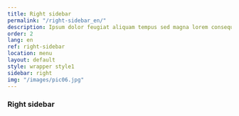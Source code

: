 ```yaml
---
title: Right sidebar
permalink: "/right-sidebar_en/"
description: Ipsum dolor feugiat aliquam tempus sed magna lorem consequat accumsan
order: 2
lang: en
ref: right-sidebar
location: menu
layout: default
style: wrapper style1
sidebar: right
img: "/images/pic06.jpg"
---
```


### Right sidebar
